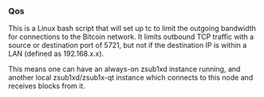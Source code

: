 ### Qos ###

This is a Linux bash script that will set up tc to limit the outgoing bandwidth for connections to the Bitcoin network. It limits outbound TCP traffic with a source or destination port of 5721, but not if the destination IP is within a LAN (defined as 192.168.x.x).

This means one can have an always-on zsub1xd instance running, and another local zsub1xd/zsub1x-qt instance which connects to this node and receives blocks from it.

